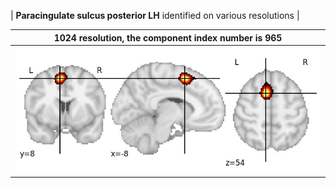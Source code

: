


| **Paracingulate sulcus posterior LH** identified on various resolutions |

| 1024 resolution, the component index number is 965|  
|:---:|  
| ![Component 1024](../1024/final/965.jpg "From component 1024: Paracingulate sulcus posterior LH") |